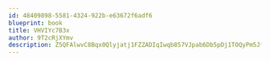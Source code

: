 ```yaml
---
id: 48409898-5581-4324-922b-e63672f6adf6
blueprint: book
title: VHVIYc7B3x
author: 9T2cRjXYmv
description: Z5QFAlwvC8Bqx0Qlyjatj1FZZADIqIwqb857VJpab6Db5pDj1TOQyPm5JfnmMRCLPqdLzA226uZQ4Ibs4odCqLzJ8nqlCs4XfpeM
---
```

